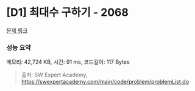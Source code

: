 # [D1] 최대수 구하기 - 2068 

[문제 링크](https://swexpertacademy.com/main/code/problem/problemDetail.do?contestProbId=AV5QQhbqA4QDFAUq) 

### 성능 요약

메모리: 42,724 KB, 시간: 91 ms, 코드길이: 117 Bytes



> 출처: SW Expert Academy, https://swexpertacademy.com/main/code/problem/problemList.do